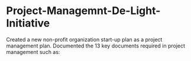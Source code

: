 # Project-Managemnt-De-Light-Initiative
Created a new non-profit organization start-up plan as a project management plan. Documented the 13 key documents required in project management such as:
